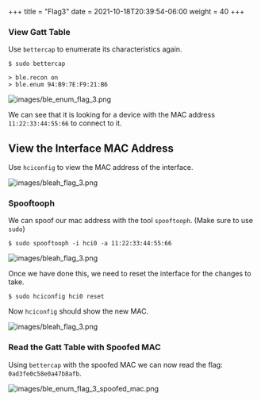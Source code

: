 +++
title = "Flag3"
date = 2021-10-18T20:39:54-06:00
weight = 40
+++


### View Gatt Table

Use `bettercap` to enumerate its characteristics again.
```
$ sudo bettercap
```
```
> ble.recon on
> ble.enum 94:B9:7E:F9:21:B6
```

![images/ble_enum_flag_3.png](/static/ble_enum_flag_3.png)

We can see that it is looking for a device with the MAC address `11:22:33:44:55:66` to connect to it.

## View the Interface MAC Address

Use `hciconfig` to view the MAC address of the interface.

![images/bleah_flag_3.png](/static/bleah_flag_3.png)

### Spooftooph

We can spoof our mac address with the tool `spooftooph`. (Make sure to use `sudo`)
```
$ sudo spooftooph -i hci0 -a 11:22:33:44:55:66
```
![images/bleah_flag_3.png](/static/bleah_flag_3.png)


Once we have done this, we need to reset the interface for the changes to take.
```
$ sudo hciconfig hci0 reset
```
Now `hciconfig` should show the new MAC.

![images/bleah_flag_3.png](/static/bleah_flag_3.png)

### Read the Gatt Table with Spoofed MAC

Using `bettercap` with the spoofed MAC we can now read the flag: `0ad3fe0c58e0a47b8afb`.

![images/ble_enum_flag_3_spoofed_mac.png](/static/ble_enum_flag_3_spoofed_mac.png)
